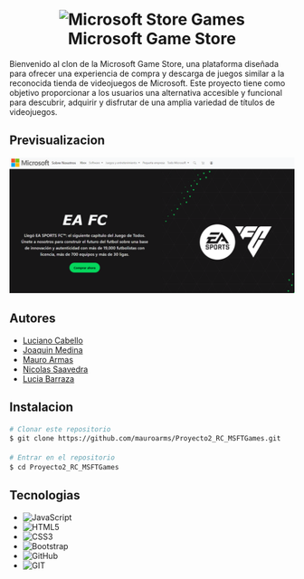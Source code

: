 

<h1 align="center">
  <br>
 <img src="https://windowsreport.com/wp-content/uploads/2021/05/top-windows-games-store-1.jpg" alt="Microsoft Store Games" width="200">
  <br>
  Microsoft Game Store
  <br>
</h1>


Bienvenido al clon de la Microsoft Game Store, una plataforma diseñada para ofrecer una experiencia de compra y descarga de juegos similar a la reconocida tienda de videojuegos de Microsoft. Este proyecto tiene como objetivo proporcionar a los usuarios una alternativa accesible y funcional para descubrir, adquirir y disfrutar de una amplia variedad de títulos de videojuegos.



## Previsualizacion
<a align="center" href="#"><img src="./images/readme1.png"></a>

## Autores

- [Luciano Cabello](https://github.com/Lucianocabelloo)
- [Joaquin Medina](https://www.github.com/cacho-medina)
- [Mauro Armas](https://github.com/mauroarms)
- [Nicolas Saavedra](https://www.github.com/Nicholas027)
- [Lucia Barraza](https://www.github.com/mluchyb)


## Instalacion


```bash
# Clonar este repositorio
$ git clone https://github.com/mauroarms/Proyecto2_RC_MSFTGames.git

# Entrar en el repositorio
$ cd Proyecto2_RC_MSFTGames

```

## Tecnologias

<ul>
  <li>
    <img src="https://img.shields.io/badge/JavaScript-323330?style=for-the-badge&logo=javascript&logoColor=F7DF1E" alt="JavaScript" width="120" height="30">
  </li>
  <li>
    <img src="https://img.shields.io/badge/HTML5-E34F26?style=for-the-badge&logo=html5&logoColor=white" alt="HTML5" width="100" height="30">
  </li>
  <li>
    <img src="https://img.shields.io/badge/CSS3-1572B6?style=for-the-badge&logo=css3&logoColor=white" alt="CSS3" width="100" height="30">
  </li>
  <li>
    <img src="https://img.shields.io/badge/Bootstrap-563D7C?style=for-the-badge&logo=bootstrap&logoColor=white" alt="Bootstrap" width="120" height="30">
  </li>
  <li>
    <img src="https://img.shields.io/badge/GitHub-100000?style=for-the-badge&logo=github&logoColor=white" alt="GitHub" width="120" height="30">
  </li>
  <li>
    <img src="https://img.shields.io/badge/GIT-E44C30?style=for-the-badge&logo=git&logoColor=white" alt="GIT" width="100" height="30">
  </li>
</ul>
